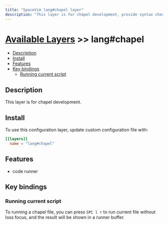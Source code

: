 ```yaml
---
title: "SpaceVim lang#chapel layer"
description: "This layer is for chapel development, provide syntax checking, code runner and repl support for chapel file."
---
```


# [Available Layers](../../) >> lang#chapel

<!-- vim-markdown-toc GFM -->

- [Description](#description)
- [Install](#install)
- [Features](#features)
- [Key bindings](#key-bindings)
  - [Running current script](#running-current-script)

<!-- vim-markdown-toc -->

## Description

This layer is for chapel development.

## Install

To use this configuration layer, update custom configuration file with:

```toml
[[layers]]
  name = "lang#chapel"
```
## Features

- code runner

## Key bindings

### Running current script

To running a chapel file, you can press `SPC l r` to run current file without loss focus, and the result will be shown in a runner buffer.
